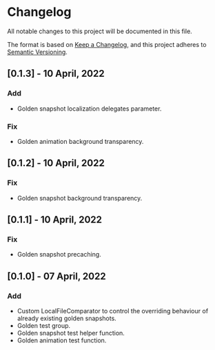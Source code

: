# Changelog

All notable changes to this project will be documented in this file.

The format is based on [Keep a Changelog](https://keepachangelog.com/en/1.0.0/), and this project adheres
to [Semantic Versioning](https://semver.org/spec/v2.0.0.html).

## [0.1.3] - 10 April, 2022

### Add

- Golden snapshot localization delegates parameter.

### Fix

- Golden animation background transparency.

## [0.1.2] - 10 April, 2022

### Fix

- Golden snapshot background transparency.

## [0.1.1] - 10 April, 2022

### Fix

- Golden snapshot precaching.

## [0.1.0] - 07 April, 2022

### Add

- Custom LocalFileComparator to control the overriding behaviour of already existing golden snapshots.
- Golden test group.
- Golden snapshot test helper function.
- Golden animation test function.